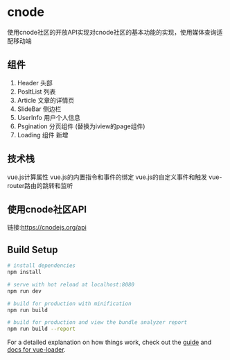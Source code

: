 # cnode
使用cnode社区的开放API实现对cnode社区的基本功能的实现，使用媒体查询适配移动端
## 组件
1. Header 头部
2. PosltList 列表
3. Article 文章的详情页
4. SlideBar 侧边栏
5. UserInfo 用户个人信息
6. Psgination 分页组件 (替换为iview的page组件)
7. Loading 组件 新增

## 技术栈
vue.js计算属性
vue.js的内置指令和事件的绑定
vue.js的自定义事件和触发
vue-router路由的跳转和监听

## 使用cnode社区API
链接:https://cnodejs.org/api


## Build Setup

``` bash
# install dependencies
npm install

# serve with hot reload at localhost:8080
npm run dev

# build for production with minification
npm run build

# build for production and view the bundle analyzer report
npm run build --report
```

For a detailed explanation on how things work, check out the [guide](http://vuejs-templates.github.io/webpack/) and [docs for vue-loader](http://vuejs.github.io/vue-loader).



